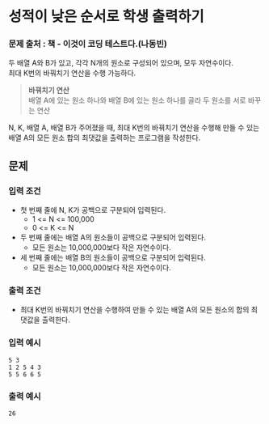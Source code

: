 # 성적이 낮은 순서로 학생 출력하기
### 문제 출처 : 책 - 이것이 코딩 테스트다.(나동빈)

두 배열 A와 B가 있고, 각각 N개의 원소로 구성되어 있으며, 모두 자연수이다.  
최대 K번의 바꿔치기 연산을 수행 가능하다.

>**바꿔치기 연산**  
배열 A에 있는 원소 하나와 배열 B에 있는 원소 하나를 골라 두 원소를 서로 바꾸는 연산

N, K, 배열 A, 배열 B가 주어졌을 때, 최대 K번의 바꿔치기 연산을 수행해 만들 수 있는 배열 A의 모든 원소 합의 최댓값을 출력하는 프로그램을 작성한다.

## 문제
### 입력 조건
- 첫 번째 줄에 N, K가 공백으로 구분되어 입력된다.
    - 1 <= N <= 100,000
    - 0 <= K <= N
- 두 번째 줄에는 배열 A의 원소들이 공백으로 구분되어 입력된다.
    - 모든 원소는 10,000,000보다 작은 자연수이다.
- 세 번째 줄에는 배열 B의 원소들이 공백으로 구분되어 입력된다.
    - 모든 원소는 10,000,000보다 작은 자연수이다.
### 출력 조건
- 최대 K번의 바꿔치기 연산을 수행하여 만들 수 있는 배열 A의 모든 원소의 합의 최댓값을 출력한다.
### 입력 예시
```
5 3
1 2 5 4 3
5 5 6 6 5
```
### 출력 예시
```
26
```